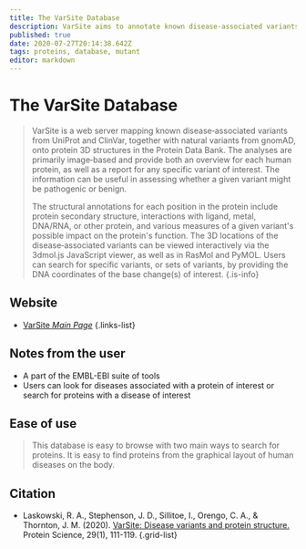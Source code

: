 ```yaml
---
title: The VarSite Database
description: VarSite aims to annotate known disease-associated variants in human genes with structural information from the 3D structures in the Protein Data Bank (PDB). The annotations are visualized using simple graphic depictions and various 3D molecular viewers.
published: true
date: 2020-07-27T20:14:38.642Z
tags: proteins, database, mutant
editor: markdown
---
```


# The VarSite Database

> VarSite is a web server mapping known disease‐associated variants from UniProt and ClinVar, together with natural variants from gnomAD, onto protein 3D structures in the Protein Data Bank. The analyses are primarily image‐based and provide both an overview for each human protein, as well as a report for any specific variant of interest. The information can be useful in assessing whether a given variant might be pathogenic or benign.
>
> The structural annotations for each position in the protein include protein secondary structure, interactions with ligand, metal, DNA/RNA, or other protein, and various measures of a given variant's possible impact on the protein's function. The 3D locations of the disease‐associated variants can be viewed interactively via the 3dmol.js JavaScript viewer, as well as in RasMol and PyMOL. Users can search for specific variants, or sets of variants, by providing the DNA coordinates of the base change(s) of interest.
{.is-info}

 

## Website 

- [VarSite *Main Page*](https://www.ebi.ac.uk/thornton-srv/databases/cgi-bin/VarSite/GetPage.pl?home=TRUE)
 {.links-list}

## Notes from the user
- A part of the EMBL-EBI suite of tools
- Users can look for diseases associated with a protein of interest or search for proteins with a disease of interest

## Ease of use
> This database is easy to browse with two main ways to search for proteins. It is easy to find proteins from the graphical layout of human diseases on the body.

## Citation 

- Laskowski, R. A., Stephenson, J. D., Sillitoe, I., Orengo, C. A., & Thornton, J. M. (2020). [VarSite: Disease variants and protein structure.](https://onlinelibrary.wiley.com/doi/full/10.1002/pro.3746) Protein Science, 29(1), 111-119.
{.grid-list}